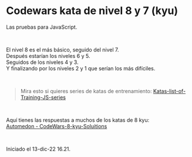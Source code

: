 # Codewars kata de nivel 8 y 7 (kyu)

Las pruebas para JavaScript.

<br>

El nivel 8 es el más básico, seguido del nivel 7.<br>
Después estarían los niveles 6 y 5.<br>
Seguidos de los niveles 4 y 3.<br>
Y finalizando por los niveles 2 y 1 que serían los más difíciles.<br>

<br>

> Mira esto si quieres series de katas de entrenamiento:
> [Katas-list-of-Training-JS-series](https://github.com/myjinxin2015/Katas-list-of-Training-JS-series)


<br>

Aquí tienes las respuestas a muchos de los katas de 8 kyu: <br>
[Automedon - CodeWars-8-kyu-Soluitions](https://github.com/Automedon/CodeWars-8-kyu-Soluitions) <br>


<br>

Iniciado el 13-dic-22 16.21.


